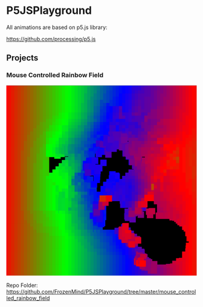 # P5JSPlayground
All animations are based on p5.js library:

https://github.com/processing/p5.js

## Projects
### Mouse Controlled Rainbow Field
![alt text](https://github.com/FrozenMind/P5JSPlayground/blob/master/mouse_controlled_rainbow_field/mouse_controlled_rainbow_field.png)

Repo Folder: https://github.com/FrozenMind/P5JSPlayground/tree/master/mouse_controlled_rainbow_field
